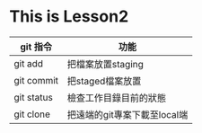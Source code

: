 # This is Lesson2

|git 指令|功能|
|----------|-------------|
|git add|把檔案放置staging|
|git commit|把staged檔案放置|
|git status|檢查工作目錄目前的狀態|
|git clone|把遠端的git專案下載至local端|